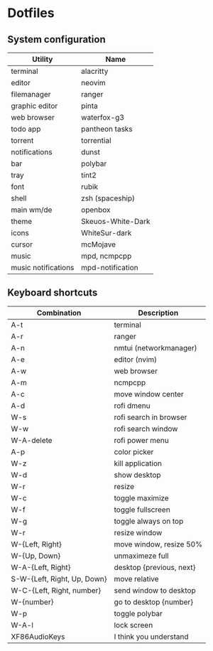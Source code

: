 # Dotfiles
## System configuration

| Utility             | Name              |
| ------------------- | ----------------- |
| terminal            | alacritty         |
| editor              | neovim            |
| filemanager         | ranger            |
| graphic editor      | pinta             |
| web browser         | waterfox-g3       |
| todo app            | pantheon tasks    |
| torrent             | torrential        |
| notifications       | dunst             |
| bar                 | polybar           |
| tray                | tint2             |
| font                | rubik             |
| shell               | zsh (spaceship)   |
| main wm/de          | openbox           |
| theme               | Skeuos-White-Dark |
| icons               | WhiteSur-dark     |
| cursor              | mcMojave          |
| music               | mpd, ncmpcpp      |
| music notifications | mpd-notification  |

## Keyboard shortcuts

| Combination                 | Description              |
| --------------------------- | ------------------------ |
| A-t                         | terminal                 |
| A-r                         | ranger                   |
| A-n                         | nmtui (networkmanager)   |
| A-e                         | editor (nvim)            |
| A-w                         | web browser              |
| A-m                         | ncmpcpp                  |
| A-c                         | move window center       |
| A-d                         | rofi dmenu               |
| W-s                         | rofi search in browser   |
| W-w                         | rofi search window       |
| W-A-delete                  | rofi power menu          |
| A-p                         | color picker             |
| W-z                         | kill application         |
| W-d                         | show desktop             |
| W-r                         | resize                   |
| W-c                         | toggle maximize          |
| W-f                         | toggle fullscreen        |
| W-g                         | toggle always on top     |
| W-r                         | resize window            |
| W-{Left, Right}             | move window, resize 50%  |
| W-{Up, Down}                | unmaximeze full          |
| W-A-{Left, Right}           | desktop {previous, next} |
| S-W-{Left, Right, Up, Down} | move relative            |
| W-C-{Left, Right, number}   | send window to desktop   |
| W-{number}                  | go to desktop {number}   |
| W-p                         | toggle polybar           |
| W-A-l                       | lock screen              |
| XF86AudioKeys               | I think you understand   |
